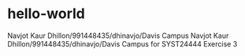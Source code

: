 # hello-world
Navjot Kaur Dhillon/991448435/dhinavjo/Davis Campus
Navjot Kaur Dhillon/991448435/dhinavjo/Davis Campus for SYST24444 Exercise 3
